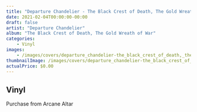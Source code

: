 ```yaml
---
title: "Departure Chandelier - The Black Crest of Death, The Gold Wreath of War"
date: 2021-02-04T00:00:00-00:00
draft: false
artist: "Departure Chandelier"
album: "The Black Crest of Death, The Gold Wreath of War"
categories:
    - Vinyl
images:
    - /images/covers/departure_chandelier-the_black_crest_of_death,_the_gold_wreath_of_war.jpg
thumbnailImage: /images/covers/departure_chandelier-the_black_crest_of_death,_the_gold_wreath_of_war-thumb.jpg
actualPrice: $0.00
---
```


## Vinyl
Purchase from Arcane Altar
